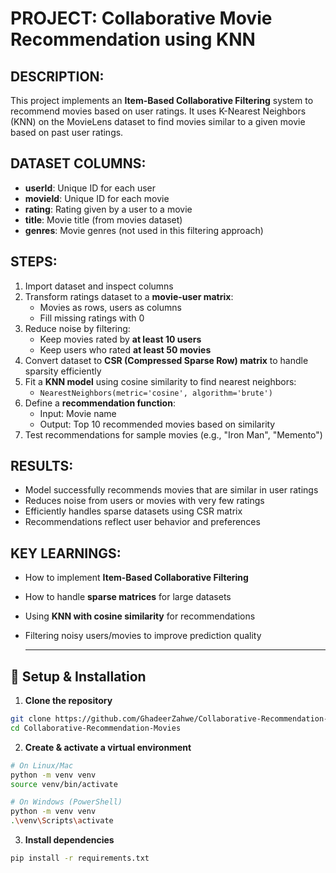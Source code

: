 # PROJECT: Collaborative Movie Recommendation using KNN

## DESCRIPTION:
This project implements an **Item-Based Collaborative Filtering** system to recommend movies based on user ratings. 
It uses K-Nearest Neighbors (KNN) on the MovieLens dataset to find movies similar to a given movie based on past user ratings.

## DATASET COLUMNS:
- **userId**: Unique ID for each user
- **movieId**: Unique ID for each movie
- **rating**: Rating given by a user to a movie
- **title**: Movie title (from movies dataset)
- **genres**: Movie genres (not used in this filtering approach)

## STEPS:
1. Import dataset and inspect columns
2. Transform ratings dataset to a **movie-user matrix**:
   - Movies as rows, users as columns
   - Fill missing ratings with 0
3. Reduce noise by filtering:
   - Keep movies rated by **at least 10 users**
   - Keep users who rated **at least 50 movies**
4. Convert dataset to **CSR (Compressed Sparse Row) matrix** to handle sparsity efficiently
5. Fit a **KNN model** using cosine similarity to find nearest neighbors:
   - `NearestNeighbors(metric='cosine', algorithm='brute')`
6. Define a **recommendation function**:
   - Input: Movie name
   - Output: Top 10 recommended movies based on similarity
7. Test recommendations for sample movies (e.g., "Iron Man", "Memento")

## RESULTS:
- Model successfully recommends movies that are similar in user ratings
- Reduces noise from users or movies with very few ratings
- Efficiently handles sparse datasets using CSR matrix
- Recommendations reflect user behavior and preferences

## KEY LEARNINGS:
- How to implement **Item-Based Collaborative Filtering**
- How to handle **sparse matrices** for large datasets
- Using **KNN with cosine similarity** for recommendations
- Filtering noisy users/movies to improve prediction quality

  ---

## 🔧 Setup & Installation  

1. **Clone the repository**  
```bash
git clone https://github.com/GhadeerZahwe/Collaborative-Recommendation-Movies.git
cd Collaborative-Recommendation-Movies
```
2. **Create & activate a virtual environment**  
```bash
# On Linux/Mac
python -m venv venv
source venv/bin/activate

# On Windows (PowerShell)
python -m venv venv
.\venv\Scripts\activate
```
3. **Install dependencies**  
```bash
pip install -r requirements.txt
```
